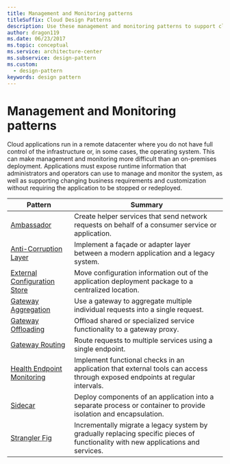 ```yaml
---
title: Management and Monitoring patterns
titleSuffix: Cloud Design Patterns
description: Use these management and monitoring patterns to support cloud applications, which offer special challenges because the applications run in a remote datacenter.
author: dragon119
ms.date: 06/23/2017
ms.topic: conceptual
ms.service: architecture-center
ms.subservice: design-pattern
ms.custom:
  - design-pattern
keywords: design pattern
---
```


# Management and Monitoring patterns

Cloud applications run in a remote datacenter where you do not have full control of the infrastructure or, in some cases, the operating system. This can make management and monitoring more difficult than an on-premises deployment. Applications must expose runtime information that administrators and operators can use to manage and monitor the system, as well as supporting changing business requirements and customization without requiring the application to be stopped or redeployed.

|                              Pattern                               |                                                              Summary                                                              |
|--------------------------------------------------------------------|-----------------------------------------------------------------------------------------------------------------------------------|
|                   [Ambassador](../ambassador.md)                   |                 Create helper services that send network requests on behalf of a consumer service or application.                 |
|        [Anti-Corruption Layer](../anti-corruption-layer.md)        |                       Implement a façade or adapter layer between a modern application and a legacy system.                       |
| [External Configuration Store](../external-configuration-store.md) |                Move configuration information out of the application deployment package to a centralized location.                |
|          [Gateway Aggregation](../gateway-aggregation.md)          |                          Use a gateway to aggregate multiple individual requests into a single request.                           |
|           [Gateway Offloading](../gateway-offloading.md)           |                              Offload shared or specialized service functionality to a gateway proxy.                              |
|              [Gateway Routing](../gateway-routing.md)              |                                   Route requests to multiple services using a single endpoint.                                    |
|   [Health Endpoint Monitoring](../health-endpoint-monitoring.md)   |   Implement functional checks in an application that external tools can access through exposed endpoints at regular intervals.    |
|                      [Sidecar](../sidecar.md)                      |         Deploy components of an application into a separate process or container to provide isolation and encapsulation.          |
|                    [Strangler Fig](../strangler-fig.md)                    | Incrementally migrate a legacy system by gradually replacing specific pieces of functionality with new applications and services. |
